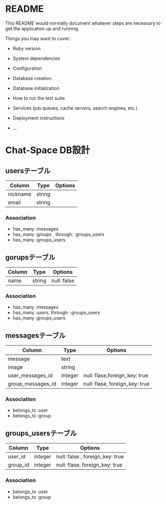 # README

This README would normally document whatever steps are necessary to get the
application up and running.

Things you may want to cover:

* Ruby version

* System dependencies

* Configuration

* Database creation

* Database initialization

* How to run the test suite

* Services (job queues, cache servers, search engines, etc.)

* Deployment instructions

* ...

# Chat-Space DB設計
## usersテーブル
|Column|Type|Options|
|------|----|-------|
|nickname|string||
|email|string||
### Association
- has_many :messages
- has_many :groups , through: :groups_users
- has_many :groups_users

## gorupsテーブル
|Column|Type|Options|
|------|----|-------|
|name|string|null: false|
### Association
- has_many :messages
- has_many :users, through: :groups_users
- has_many :groups_users

## messagesテーブル
|Column|Type|Options|
|------|----|-------|
|message|text||
|image|string||
|user_messages_id|integer|null: flase,foreign_key: true|
|group_messages_id|integer|null: flase, foreign_key: true|
### Association
- belongs_to :user
- belongs_to :group

## groups_usersテーブル
|Column|Type|Options|
|------|----|-------|
|user_id|integer|null: false , foreign_key: true|
|group_id|integer|null: flase, foreign_key: true|
### Association
- belongs_to :user
- belongs_to :group
